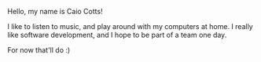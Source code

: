 Hello, my name is Caio Cotts!

I like to listen to music, and play around with my computers at home. I really like software development, and I hope to
be part of a team one day.

For now that'll do :)


